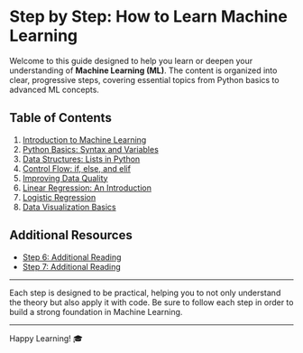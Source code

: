 # Step by Step: How to Learn Machine Learning

Welcome to this guide designed to help you learn or deepen your understanding of **Machine Learning (ML)**. The content is organized into clear, progressive steps, covering essential topics from Python basics to advanced ML concepts.

## Table of Contents
1. [Introduction to Machine Learning](./PASOS/Step%201.md)
2. [Python Basics: Syntax and Variables](./PASOS/Step%202-Basic%20Basic%20Syntax%20and%20Variables.md)
3. [Data Structures: Lists in Python](./PASOS/Step%203-Structures%20in%20Python-Lists%20.md)
4. [Control Flow: if, else, and elif](./PASOS/Step%204_Usage%20of%20else%20and%20elif.md)
5. [Improving Data Quality](./PASOS/Step%205-Improving%20Data%20Quality.md)
6. [Linear Regression: An Introduction](./PASOS/Step%206-Introduction%20to%20Linear%20Regression.md)
7. [Logistic Regression](./PASOS/Step%207-Logistic%20Regression.md)
8. [Data Visualization Basics](./PASOS/Step%208_Data%20Visualization%20I.md)

## Additional Resources
- [Step 6: Additional Reading](./PASOS/Step%206_additional%20reading.md)
- [Step 7: Additional Reading](./PASOS/Step%207-additional%20reading.md)

---

Each step is designed to be practical, helping you to not only understand the theory but also apply it with code. Be sure to follow each step in order to build a strong foundation in Machine Learning.

---

Happy Learning! 🎓

